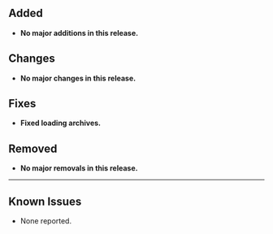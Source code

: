 ## Added
- **No major additions in this release.**

## Changes
- **No major changes in this release.**

## Fixes
- **Fixed loading archives.**

## Removed
- **No major removals in this release.**

---

## Known Issues
- None reported.
